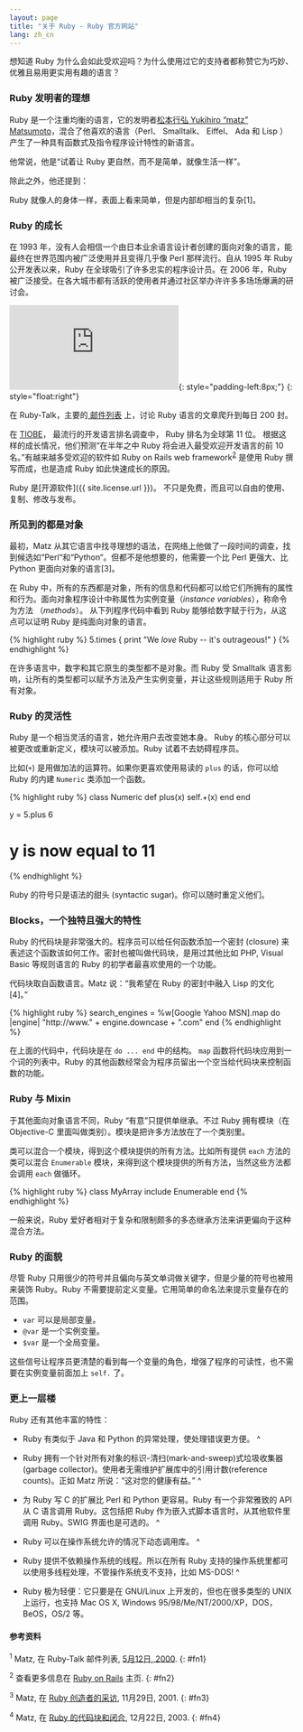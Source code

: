 ```yaml
---
layout: page
title: "关于 Ruby - Ruby 官方网站"
lang: zh_cn
---
```


想知道 Ruby 为什么会如此受欢迎吗？为什么使用过它的支持者都称赞它为巧妙、优雅且易用更实用有趣的语言？

### Ruby 发明者的理想

Ruby 是一个注重均衡的语言，它的发明者[松本行弘 Yukihiro “matz” Matsumoto][1]，混合了他喜欢的语言（Perl、
Smalltalk、 Eiffel、 Ada 和 Lisp ） 产生了一种具有函数式及指令程序设计特性的新语言。

他常说，他是“试着让 Ruby 更自然，而不是简单，就像生活一样”。

除此之外，他还提到：

Ruby 就像人的身体一样，表面上看来简单，但是内部却相当的复杂\[1\]。

### Ruby 的成长

在 1993 年，没有人会相信一个由日本业余语言设计者创建的面向对象的语言，能最终在世界范围内被广泛使用并且变得几乎像 Perl 那样流行。自从
1995 年 Ruby 公开发表以来，Ruby 在全球吸引了许多忠实的程序设计员。在 2006 年，Ruby
被广泛接受。在各大城市都有活跃的使用者并通过社区举办许许多多场场爆满的研讨会。

![Graph courtesy of
Gmane.](http://gmane.org/plot-rate.php?group=gmane.comp.lang.ruby.general&amp;width=320&amp;height=160&amp;title=Ruby-Talk+Activity
"Graph courtesy of Gmane."){: style="padding-left:8px;"}
{: style="float:right"}

在 Ruby-Talk，主要的[ 邮件列表](/zh_cn/community/mailing-lists/) 上，讨论 Ruby
语言的文章爬升到每日 200 封。

在 [TIOBE][6]， 最流行的开发语言排名调查中， Ruby 排名为全球第 11 位。 根据这样的成长情况，他们预测“在半年之中
Ruby 将会进入最受欢迎开发语言的前 10 名。”有越来越多受欢迎的软件如 Ruby on Rails web
framework<sup>[2](#fn2)</sup> 是使用 Ruby 撰写而成，也是造成 Ruby 如此快速成长的原因。

Ruby 是[开源软件]({{ site.license.url }})。 不只是免费，而且可以自由的使用、复制、修改与发布。

### 所见到的都是对象

最初，Matz
从其它语言中找寻理想的语法，在网络上他做了一段时间的调查，找到候选如“Perl“和“Python“。但都不是他想要的，他需要一个比 Perl
更强大、比 Python 更面向对象的语言\[3\]。

在 Ruby 中，所有的东西都是对象，所有的信息和代码都可以给它们所拥有的属性和行为。面向对象程序设计中称属性为实例变量（*instance
variables*），称命令为方法 （*methods*）。 从下列程序代码中看到 Ruby 能够给数字赋于行为，从这点可以证明 Ruby
是纯面向对象的语言。

{% highlight ruby %}
5.times { print "We *love* Ruby -- it's outrageous!" }
{% endhighlight %}

在许多语言中，数字和其它原生的类型都不是对象。而 Ruby 受 Smalltalk
语言影响，让所有的类型都可以赋予方法及产生实例变量，并让这些规则适用于 Ruby 所有对象。

### Ruby 的灵活性

Ruby 是一个相当灵活的语言，她允许用户去改变她本身。 Ruby 的核心部分可以被更改或重新定义，模块可以被添加。Ruby
试着不去妨碍程序员。

比如(`+`) 是用做加法的运算符。如果你更喜欢使用易读的 `plus` 的话，你可以给 Ruby 的内建 `Numeric` 类添加一个函数。

{% highlight ruby %}
class Numeric
  def plus(x)
    self.+(x)
  end
end

y = 5.plus 6
# y is now equal to 11
{% endhighlight %}

Ruby 的符号只是语法的甜头 (syntactic sugar)。你可以随时重定义他们。

### Blocks，一个独特且强大的特性

Ruby 的代码块是非常强大的。程序员可以给任何函数添加一个密封 (closure)
来表述这个函数该如何工作。密封也被叫做代码块，是用过其他比如 PHP, Visual Basic 等规则语言的 Ruby
的初学者最喜欢使用的一个功能。

代码块取自函数语言。Matz 说：“我希望在 Ruby 的密封中融入 Lisp 的文化 \[4\]。”

{% highlight ruby %}
search_engines =
  %w[Google Yahoo MSN].map do |engine|
    "http://www." + engine.downcase + ".com"
  end
{% endhighlight %}

在上面的代码中，代码块是在 `do ... end` 中的结构。 `map` 函数将代码块应用到一个词的列表中。Ruby
的其他函数经常会为程序员留出一个空当给代码块来控制函数的功能。

### Ruby 与 Mixin

于其他面向对象语言不同，Ruby “有意”只提供单继承。不过 Ruby 拥有模块（在 Objective-C
里面叫做类别）。模块是把许多方法放在了一个类别里。

类可以混合一个模块，得到这个模块提供的所有方法。比如所有提供 `each` 方法的类可以混合 `Enumerable`
模块，来得到这个模块提供的所有方法，当然这些方法都会调用 `each` 做循环。

{% highlight ruby %}
class MyArray
  include Enumerable
end
{% endhighlight %}

一般来说，Ruby 爱好者相对于复杂和限制颇多的多态继承方法来讲更偏向于这种混合方法。

### Ruby 的面貌

尽管 Ruby 只用很少的符号并且偏向与英文单词做关键字，但是少量的符号也被用来装饰 Ruby。Ruby
不需要提前定义变量。它用简单的命名法来提示变量存在的范围。

* `var` 可以是局部变量。
* `@var` 是一个实例变量。
* `$var` 是一个全局变量。

这些信号让程序员更清楚的看到每一个变量的角色，增强了程序的可读性，也不需要在实例变量前面加上 `self.` 了。

### 更上一层楼

Ruby 还有其他丰富的特性：

* Ruby 有类似于 Java 和 Python 的异常处理，使处理错误更方便。
^

* Ruby 拥有一个针对所有对象的标识-清扫(mark-and-sweep)式垃圾收集器(garbage collector)。使用者无需维护扩展库中的引用计数(reference counts)。正如
  Matz 所说：“这对您的健康有益。”
^

* 为 Ruby 写 C 的扩展比 Perl 和 Python 更容易。Ruby 有一个非常雅致的 API 从 C 语言调用 Ruby。这包括把
  Ruby 作为嵌入式脚本语言时，从其他软件里调用 Ruby。SWIG 界面也是可选的。
^

* Ruby 可以在操作系统允许的情况下动态调用库。
^

* Ruby 提供不依赖操作系统的线程。所以在所有 Ruby 支持的操作系统里都可以使用多线程处理，不管操作系统支不支持，比如 MS-DOS!
^

* Ruby 极为轻便：它只要是在 GNU/Linux 上开发的，但也在很多类型的 UNIX 上运行，也支持 Mac OS X, Windows
  95/98/Me/NT/2000/XP，DOS，BeOS，OS/2 等。

#### 参考资料

<sup>1</sup> Matz, 在 Ruby-Talk 邮件列表, [5月12日, 2000][2].
{: #fn1}

<sup>2</sup> 查看更多信息在 [Ruby on Rails][3] 主页.
{: #fn2}

<sup>3</sup> Matz, 在 [Ruby 创造者的采访][4], 11月29日, 2001.
{: #fn3}

<sup>4</sup> Matz, 在 [Ruby 的代码块和闭合][5], 12月22日, 2003.
{: #fn4}



[1]: http://www.rubyist.net/~matz/
[2]: http://blade.nagaokaut.ac.jp/cgi-bin/scat.rb/ruby/ruby-talk/2773
[3]: http://rubyonrails.org/
[4]: http://www.linuxdevcenter.com/pub/a/linux/2001/11/29/ruby.html
[5]: http://www.artima.com/intv/closures2.html
[6]: http://www.tiobe.com/index.php/content/paperinfo/tpci/index.html
